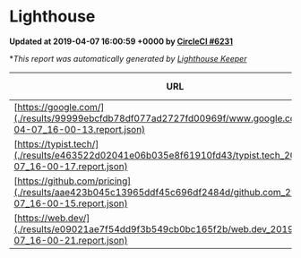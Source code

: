 
# Lighthouse

**Updated at 2019-04-07 16:00:59 +0000 by [CircleCI #6231](https://circleci.com/gh/ItinerisLtd/lighthouse-keeper-example/6231)**

**This report was automatically generated by [Lighthouse Keeper](https://github.com/itinerisltd/lighthouse-keeper)*

| URL | Performance | Accessibility | Best Practices | SEO | PWA | Updated At |
| --- | --- | --- | --- | --- | --- | --- |
| [https://google.com/](./results/99999ebcfdb78df077ad2727fd00969f/www.google.com_2019-04-07_16-00-13.report.json) | 0.95 | 0.71 | 0.93 | 0.82 | 0.58 | 2019-04-07T16:00:13.655Z |
| [https://typist.tech/](./results/e463522d02041e06b035e8f61910fd43/typist.tech_2019-04-07_16-00-17.report.json) | 1 |  |  |  |  | 2019-04-07T16:00:17.818Z |
| [https://github.com/pricing](./results/aae423b045c13965ddf45c696df2484d/github.com_2019-04-07_16-00-15.report.json) | 0.87 | 0.89 | 0.93 | 0.9 | 0.58 | 2019-04-07T16:00:15.819Z |
| [https://web.dev/](./results/e09021ae7f54dd9f3b549cb0bc165f2b/web.dev_2019-04-07_16-00-21.report.json) | 0.97 | 0.93 | 1 | 0.96 | 1 | 2019-04-07T16:00:21.118Z |
